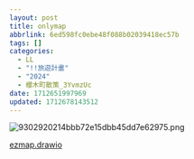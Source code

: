 ```yaml
---
layout: post
title: onlymap
abbrlink: 6ed598fc0ebe48f088b02039418ec57b
tags: []
categories:
  - LL
  - "!!旅遊計畫"
  - "2024"
  - 櫻木町散策_3YvmzUc
date: 1712651997969
updated: 1712678143512
---
```


![9302920214bbb72e15dbb45dd7e62975.png](/resources/46faea50a6ec428b95824a39a9f4a99e.png)

[ezmap.drawio](/resources/195e286ab9cc4fdf859bd094077ca75e.drawio)
